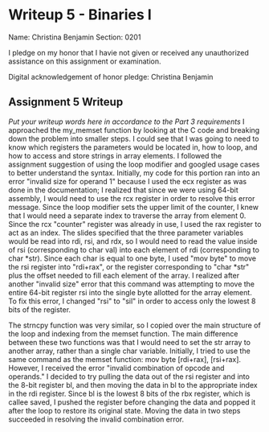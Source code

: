 Writeup 5 - Binaries I
======

Name: Christina Benjamin
Section: 0201

I pledge on my honor that I havie not given or received any unauthorized assistance on this assignment or examination.

Digital acknowledgement of honor pledge: Christina Benjamin

## Assignment 5 Writeup

*Put your writeup words here in accordance to the Part 3 requirements*
I approached the my_memset function by looking at the C code and breaking down the problem into smaller steps. I could see that I was going to need to know which registers the parameters would be located in, how to loop, and how to access and store strings in array elements. I followed the assignment suggestion of using the loop modifier and googled usage cases to better understand the syntax. Initially, my code for this portion ran into an error "invalid size for operand 1" because I used the ecx register as was done in the documentation; I realized that since we were using 64-bit assembly, I would need to use the rcx register in order to resolve this error message. Since the loop modifier sets the upper limit of the counter, I knew that I would need a separate index to traverse the array from element 0. Since the rcx "counter" register was already in use, I used the rax register to act as an index. The slides specified that the three parameter variables would be read into rdi, rsi, and rdx, so I would need to read the value inside of rsi (corresponding to char val) into each element of rdi (corresponding to char *str). Since each char is equal to one byte, I used "mov byte" to move the rsi register into "rdi+rax", or the register corresponding to "char *str" plus the offset needed to fill each element of the array. I realized after another "invalid size" error that this command was attempting to move the entire 64-bit register rsi into the single byte allotted for the array element. To fix this error, I changed "rsi" to "sil" in order to access only the lowest 8 bits of the register.

The strncpy function was very similar, so I copied over the main structure of the loop and indexing from the memset function. The main difference between these two functions was that I would need to set the str array to another array, rather than a single char variable. Initially, I tried to use the same command as the memset function: mov byte [rdi+rax], [rsi+rax]. However, I received the error "invalid combination of opcode and operands." I decided to try pulling the data out of the rsi register and into the 8-bit register bl, and then moving the data in bl to the appropriate index in the rdi register. Since bl is the lowest 8 bits of the rbx register, which is callee saved, I pushed the register before changing the data and popped it after the loop to restore its original state. Moving the data in two steps succeeded in resolving the invalid combination error. 
